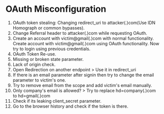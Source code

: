 # OAuth Misconfiguration
1. OAuth token stealing: Changing redirect_uri to attacker(.)com(Use IDN Homograph or common bypasses).
2. Change Referral header to attacker(.)com while requesting OAuth.
3. Create an account with victim@gmail(.)com with normal functionality. Create account with victim@gmail(.)com using OAuth functionality. Now try to login using previous credentials.
4. OAuth Token Re-use.
5. Missing or broken state parameter.
6. Lack of origin check.
7. Open Redirection on another endpoint > Use it in redirect_uri
8. If there is an email parameter after signin then try to change the email parameter to victim's one.
9. Try to remove email from the scope and add victim's email manually.
10. Only company's email is allowed? > Try to replace hd=company(.)com to hd=gmail(.)com
11.  Check if its leaking client_secret parameter.
12.  Go to the browser history and check if the token is there.